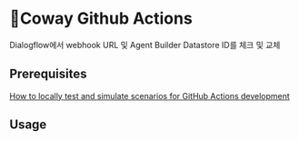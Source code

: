 # Coway Github Actions

Dialogflow에서 webhook URL 및 Agent Builder Datastore ID를 체크 및 교체 

## Prerequisites

[How to locally test and simulate scenarios for GitHub Actions development](https://stackoverflow.com/questions/68019866/how-to-locally-test-and-simulate-scenarios-for-github-actions-development)

## Usage

